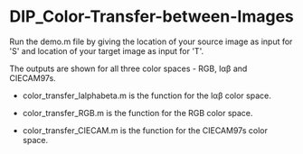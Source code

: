 # DIP_Color-Transfer-between-Images

Run the demo.m file by giving the location of your source image as input for 'S' 
and location of your target image as input for 'T'.

The outputs are shown for all three color spaces - RGB, lαβ and CIECAM97s.

* color_transfer_lalphabeta.m is the function for the lαβ color space.

* color_transfer_RGB.m is the function for the RGB color space.

* color_transfer_CIECAM.m is the function for the CIECAM97s color space.
